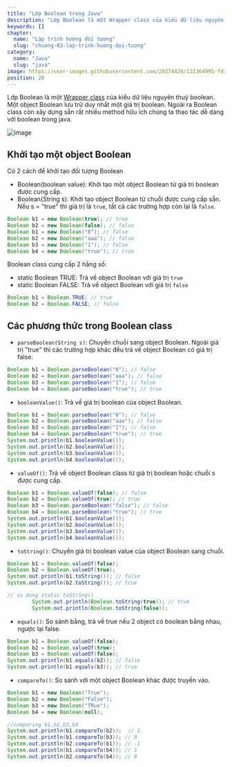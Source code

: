 ```yaml
---
title: "Lớp Boolean trong Java"
description: "Lớp Boolean là một Wrapper class của kiểu dữ liệu nguyên thuỷ boolean. Một object Boolean lưu trữ duy nhất một giá trị boolean"
keywords: []
chapter:
  name: "Lập trình hướng đối tượng"
  slug: "chuong-03-lap-trinh-huong-doi-tuong"
category:
  name: "Java"
  slug: "java"
image: https://user-images.githubusercontent.com/29374426/131364995-fd123de1-6e6d-49e8-ae2a-376e62e739db.png
position: 20
---
```


Lớp Boolean là một [Wrapper class](/bai-viet/java/lop-wrapper-trong-java) của kiểu dữ liệu nguyên thuỷ boolean. Một object Boolean lưu trữ duy nhất một giá trị boolean. Ngoài ra Boolean class còn xây dựng sẵn rất nhiều method hữu ích chúng ta thao tác dễ dàng với boolean trong java.

![image](https://user-images.githubusercontent.com/29374426/131364995-fd123de1-6e6d-49e8-ae2a-376e62e739db.png)

## Khởi tạo một object Boolean

Có 2 cách để khởi tạo đối tượng Boolean

- Boolean(boolean value): Khởi tạo một object Boolean từ giá trị boolean được cung cấp.
- Boolean(String s): Khởi tạo object Boolean từ chuỗi được cung cấp sẵn. Nếu s = "true" thì giá trị là `true`, tất cả các trường hợp còn lại là `false`.

<div class="example"></div>

```java
Boolean b1 = new Boolean(true); // true
Boolean b2 = new Boolean(false); // false
Boolean b1 = new Boolean("0"); // false
Boolean b2 = new Boolean("aaa"); // false
Boolean b3 = new Boolean("1"); // false
Boolean b4 = new Boolean("true"); // true
```

Boolean class cung cấp 2 hằng số:

- static Boolean TRUE: Trả về object Boolean với giá trị `true`
- static Boolean FALSE: Trả về object Boolean với giá trị `false`

```java
Boolean b1 = Boolean.TRUE; // true
Boolean b2 = Boolean.FALSE; // false
```

## Các phương thức trong Boolean class

- `parseBoolean(String s)`: Chuyển chuỗi sang object Boolean. Ngoài giá trị "true" thì các trường hợp khác đều trả về object Boolean có giá trị false.

<div class="example"></div>

```java
Boolean b1 = Boolean.parseBoolean("0"); // false
Boolean b2 = Boolean.parseBoolean("aaa"); // false
Boolean b3 = Boolean.parseBoolean("1"); // false
Boolean b4 = Boolean.parseBoolean("true"); // true
```

- `booleanValue()`: Trả về giá trị boolean của object Boolean.

<div class="example"></div>

```java
Boolean b1 = Boolean.parseBoolean("0"); // false
Boolean b2 = Boolean.parseBoolean("aaa"); // false
Boolean b3 = Boolean.parseBoolean("1"); // false
Boolean b4 = Boolean.parseBoolean("true"); // true
System.out.println(b1.booleanValue());
System.out.println(b2.booleanValue());
System.out.println(b3.booleanValue());
System.out.println(b4.booleanValue());
```

- `valueOf()`: Trả về object Boolean class từ giá trị boolean hoặc chuỗi s được cung cấp.

<div class="example"></div>

```java
Boolean b1 = Boolean.valueOf(false); // false
Boolean b2 = Boolean.valueOf(true); // true
Boolean b3 = Boolean.parseBoolean("false"); // false
Boolean b4 = Boolean.parseBoolean("true"); // true
System.out.println(b1.booleanValue());
System.out.println(b2.booleanValue());
System.out.println(b3.booleanValue());
System.out.println(b4.booleanValue());
```

- `toString()`: Chuyển giá trị boolean value của object Boolean sang chuỗi.

<div class="example"></div>

```java
Boolean b1 = Boolean.valueOf(false);
Boolean b2 = Boolean.valueOf(true);
System.out.println(b1.toString()); // false
System.out.println(b2.toString()); // true

// su dung static toString()
        System.out.println(Boolean.toString(true)); // true
        System.out.println(Boolean.toString(false));
```

- `equals()`: So sánh bằng, trả về true nếu 2 object có boolean bằng nhau, ngược lại false.

```java
Boolean b1 = Boolean.valueOf(false);
Boolean b2 = Boolean.valueOf(true);
Boolean b3 = Boolean.valueOf(false);
System.out.println(b1.equals(b2)); // false
System.out.println(b1.equals(b3)); // true
```

- `compareTo()`: So sánh với một object Boolean khác được truyền vào.

```java
Boolean b1 = new Boolean("True");
Boolean b2 = new Boolean("False");
Boolean b3 = new Boolean("TRue");
Boolean b4 = new Boolean(null);

//comparing b1,b2,b3,b4
System.out.println(b1.compareTo(b2));  // 1
System.out.println(b1.compareTo(b3)); // 0
System.out.println(b2.compareTo(b1)); // -1
System.out.println(b1.compareTo(b4)); // 1
System.out.println(b2.compareTo(b4)); // 0
```
